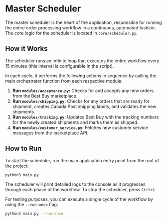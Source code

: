 # Master Scheduler

The master scheduler is the heart of the application, responsible for running the entire order processing workflow in a continuous, automated fashion. The core logic for the scheduler is located in `core/scheduler.py`.

## How it Works

The scheduler runs an infinite loop that executes the entire workflow every 15 minutes (this interval is configurable in the script).

In each cycle, it performs the following actions in sequence by calling the main orchestrator function from each respective module:

1.  **Run `modules/acceptance.py`:** Checks for and accepts any new orders from the Best Buy marketplace.
2.  **Run `modules/shipping.py`:** Checks for any orders that are ready for shipment, creates Canada Post shipping labels, and validates the new shipments.
3.  **Run `modules/tracking.py`:** Updates Best Buy with the tracking numbers for the newly created shipments and marks them as shipped.
4.  **Run `modules/customer_service.py`:** Fetches new customer service messages from the marketplace API.

## How to Run

To start the scheduler, run the main application entry point from the root of the project:

```bash
python3 main.py
```

The scheduler will print detailed logs to the console as it progresses through each phase of the workflow. To stop the scheduler, press `Ctrl+C`.

For testing purposes, you can execute a single cycle of the workflow by using the `--run-once` flag:
```bash
python3 main.py --run-once
```
